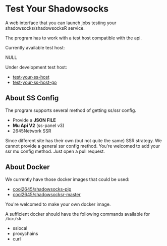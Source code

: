 # Test Your Shadowsocks

A web interface that you can launch jobs testing your shadowsocks/shadowsocksR service.

The program has to work with a test host compatible with the api.

Currently available test host:

 NULL

Under development test host:

+ [test-your-ss-host](https://github.com/2645Corp/test-your-ss-host)
+ [test-your-ss-host-go](https://github.com/2645Corp/test-your-ss-host-go)

## About SS Config

The program supports several method of getting ss/ssr config.

+ Provide a **JSON FILE**
+ **Mu Api V2** (ss-panel v3)
+ 2645Network SSR

Since different site has their own (but not quite the same) SSR strategy.
We cannot provide a general ssr config method.
You're welcomed to add your ssr mu config method. Just open a pull request.

## About Docker

We currently have those docker images that could be used:

+ [cool2645/shadowsocks-pip](https://hub.docker.com/r/cool2645/shadowsocks-pip/)
+ [cool2645/shadowsocksr-master](https://hub.docker.com/r/cool2645/shadowsocksr-master/)

You're welcomed to make your own docker image.

A sufficient docker should have the following commands available for `/bin/sh`

+ sslocal
+ proxychains
+ curl
